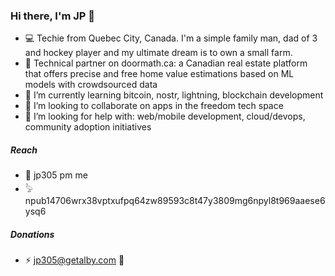 ### Hi there, I'm JP 👋

- 💻 Techie from Quebec City, Canada. I'm a simple family man, dad of 3 and hockey player and my ultimate dream is to own a small farm.
- 🔭 Technical partner on doormath.ca: a Canadian real estate platform that offers precise and free home value estimations based on ML models with crowdsourced data
- 🌱 I’m currently learning bitcoin, nostr, lightning, blockchain development
- 👯 I’m looking to collaborate on apps in the freedom tech space
- 🤔 I’m looking for help with: web/mobile development, cloud/devops, community adoption initiatives

##### Reach
- 📧 jp305 <at> pm <dot> me
- 𓅦 npub14706wrx38vptxufpq64zw89593c8t47y3809mg6npyl8t969aaese6ysq6

##### Donations
- ⚡ jp305@getalby.com 🙏
